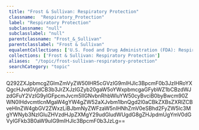 ```yaml
--- 
 title: "Frost & Sullivan: Respiratory Protection" 
 classname:  "Respiratory_Protection" 
 label: "Respiratory Protection" 
 subclassname: "null" 
 subclasslabel: "null" 
 parentclassname: "Frost_&_Sullivan" 
 parentclasslabel: "Frost & Sullivan" 
 equalentCollections: ['U.S. Food and Drug Administration (FDA): Respiratory Assist Devices EUAs'] 
 collections: ['Frost & Sullivan: Respiratory Protection']
 aliases:  "/topic/frost-sullivan-respiratory-protection"  
 searchCategory: "topic" 
---
```

Q292ZXJpbmcgZGlmZmVyZW50IHR5cGVzIG9mIHJlc3BpcmF0b3JzIHRoYXQgcHJvdGVjdCB3b3JrZXJzIGZyb20gaW5oYWxpbmcgaGFybWZ1bCBzdWJzdGFuY2VzIG9yIGFpcmJvcm5lIGNvbnRhbWluYW50cyBvciB0byBwcm90ZWN0IHdvcmtlcnMgaW4gYW4gZW52aXJvbm1lbnQgd2l0aCBkZXBsZXRlZCBveHlnZW4gbGV2ZWxzLiBJbmNyZWFzaW5nIHNhZmV0eSBhd2FyZW5lc3MgYWNyb3NzIGluZHVzdHJpZXMgY29udGludWUgdG8gZHJpdmUgYmV0dGVyIGFkb3B0aW9uIG9mIHJlc3BpcmF0b3JzLg==